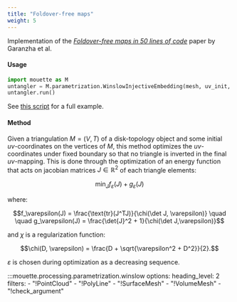 ```yaml
---
title: "Foldover-free maps"
weight: 5
---
```


Implementation of the [_Foldover-free maps in 50 lines of code_](https://dl.acm.org/doi/10.1145/3450626.3459847) paper by Garanzha et al.

#### Usage

```python
import mouette as M
untangler = M.parametrization.WinslowInjectiveEmbedding(mesh, uv_init, lmbd=1.)
untangler.run()
```

See [this script](https://github.com/GCoiffier/mouette/blob/main/examples/winslow_untangle.py) for a full example.

#### Method

Given a triangulation $M=(V,T)$ of a disk-topology object and some initial $uv$-coordinates on the vertices of $M$, this method optimizes the $uv$-coordinates under fixed boundary so that no triangle is inverted in the final $uv$-mapping. This is done through the optimization of an energy function that acts on jacobian matrices $J \in \mathbb{R}^2$ of each triangle elements:

$$ \min_J f_\varepsilon(J) + g_\varepsilon(J)$$

where:

$$f_\varepsilon(J) = \frac{\text{tr}(J^TJ)}{\chi(\det J, \varepsilon)} \quad \quad 
g_\varepsilon(J) = \frac{\det{J}^2 + 1}{\chi(\det J,\varepsilon)}$$

and $\chi$ is a regularization function:

$$\chi(D, \varepsilon) = \frac{D + \sqrt{\varepsilon^2 + D^2}}{2}.$$

$\varepsilon$ is chosen during optimization as a decreasing sequence.

:::mouette.processing.parametrization.winslow
    options:
        heading_level: 2
        filters:
            - "!PointCloud"
            - "!PolyLine"
            - "!SurfaceMesh"
            - "!VolumeMesh"
            - "!check_argument"